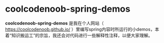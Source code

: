 # coolcodenoob-spring-demos

**coolcodenoob-spring-demos** 是我在个人网站（ https://coolcodenoob.github.io/ ）里编写spring内容时所运行的小demos，本着“知识搬运工”的宗旨，我还会对代码进行一些解释性注释，以便大家理解。